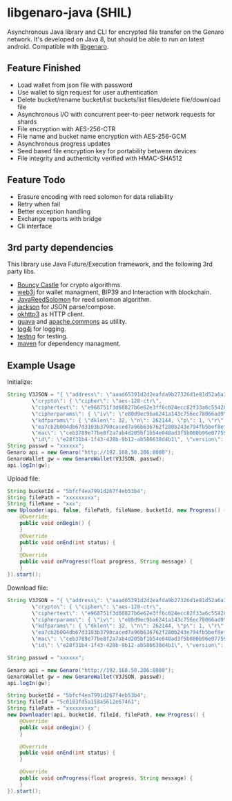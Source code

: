 # libgenaro-java (SHIL)

Asynchronous Java library and CLI for encrypted file transfer on the Genaro network. It's developed on Java 8, but should be able to run on latest android. Compatible with [libgenaro](https://github.com/GenaroNetwork/libgenaro).

## Feature Finished

- Load wallet from json file with password
- Use wallet to sign request for user authentication
- Delete bucket/rename bucket/list buckets/list files/delete file/download file
- Asynchronous I/O with concurrent peer-to-peer network requests for shards
- File encryption with AES-256-CTR
- File name and bucket name encryption with AES-256-GCM
- Asynchronous progress updates
- Seed based file encryption key for portability between devices
- File integrity and authenticity verified with HMAC-SHA512

## Feature Todo

- Erasure encoding with reed solomon for data reliability
- Retry when fail
- Better exception handling
- Exchange reports with bridge
- Cli interface

## 3rd party dependencies

This library use Java Future/Execution framework, and the following 3rd party libs.

- [Bouncy Castle](https://www.bouncycastle.org/java.html) for crypto algorithms.
- [web3j](https://github.com/web3j/web3j) for wallet managment, BIP39 and Interaction with blockchain.
- [JavaReedSolomon](https://github.com/Backblaze/JavaReedSolomon) for reed solomon algorithm.
- [jackson](https://github.com/FasterXML/jackson) for JSON parse/compose.
- [okhttp3](https://github.com/square/okhttp) as HTTP client.
- [guava](https://github.com/google/guava) and [apache.commons](https://commons.apache.org/) as utility.
- [log4j](https://logging.apache.org/log4j) for logging.
- [testng](https://testng.org/doc/index.html) for testing.
- [maven](https://maven.apache.org/) for dependency managment.

## Example Usage

Initialize:

```java
String V3JSON = "{ \"address\": \"aaad65391d2d2eafda9b27326d1e81d52a6a3dc8\",
        \"crypto\": { \"cipher\": \"aes-128-ctr\",
        \"ciphertext\": \"e968751f3d60827b6e62e3ff6c024ecc82f33a6c55428be33249c83edba444ca\",
        \"cipherparams\": { \"iv\": \"e80d9ec9ba6241a143c756ec78066ad9\" }, \"kdf\": \"scrypt\",
        \"kdfparams\": { \"dklen\": 32, \"n\": 262144, \"p\": 1, \"r\": 8, \"salt\":
        \"ea7cb2b004db67d3103b3790caced7a96b636762f280b243e794fb5bef8ef74b\" },
        \"mac\": \"ceb3789e77be8f2a7ab4d205bf1b54e048ad3f5b080b96e07759de7442e050d2\" },
        \"id\": \"e28f31b4-1f43-428b-9b12-ab586638d4b1\", \"version\": 3 }";
String passwd = "xxxxxx";
Genaro api = new Genaro("http://192.168.50.206:8080");
GenaroWallet gw = new GenaroWallet(V3JSON, passwd);
api.logIn(gw);
```

Upload file:

```java
String bucketId = "5bfcf4ea7991d267f4eb53b4";
String filePath = "xxxxxxxxx";
String fileName = "xxx";
new Uploader(api, false, filePath, fileName, bucketId, new Progress() {
    @Override
    public void onBegin() {
    }
    @Override
    public void onEnd(int status) {
    }
    @Override
    public void onProgress(float progress, String message) {
    }
}).start();
```

Download file:

```java
String V3JSON = "{ \"address\": \"aaad65391d2d2eafda9b27326d1e81d52a6a3dc8\",
        \"crypto\": { \"cipher\": \"aes-128-ctr\",
        \"ciphertext\": \"e968751f3d60827b6e62e3ff6c024ecc82f33a6c55428be33249c83edba444ca\",
        \"cipherparams\": { \"iv\": \"e80d9ec9ba6241a143c756ec78066ad9\" }, \"kdf\": \"scrypt\",
        \"kdfparams\": { \"dklen\": 32, \"n\": 262144, \"p\": 1, \"r\": 8, \"salt\":
        \"ea7cb2b004db67d3103b3790caced7a96b636762f280b243e794fb5bef8ef74b\" },
        \"mac\": \"ceb3789e77be8f2a7ab4d205bf1b54e048ad3f5b080b96e07759de7442e050d2\" },
        \"id\": \"e28f31b4-1f43-428b-9b12-ab586638d4b1\", \"version\": 3 }";

String passwd = "xxxxxx";

Genaro api = new Genaro("http://192.168.50.206:8080");
GenaroWallet gw = new GenaroWallet(V3JSON, passwd);
api.logIn(gw);

String bucketId = "5bfcf4ea7991d267f4eb53b4";
String fileId = "5c0103fd5a158a5612e67461";
String filePath = "xxxxxxxxx";
new Downloader(api, bucketId, fileId, filePath, new Progress() {
    @Override
    public void onBegin() {
    }

    @Override
    public void onEnd(int status) {
    }

    @Override
    public void onProgress(float progress, String message) {
    }
}).start();
```
